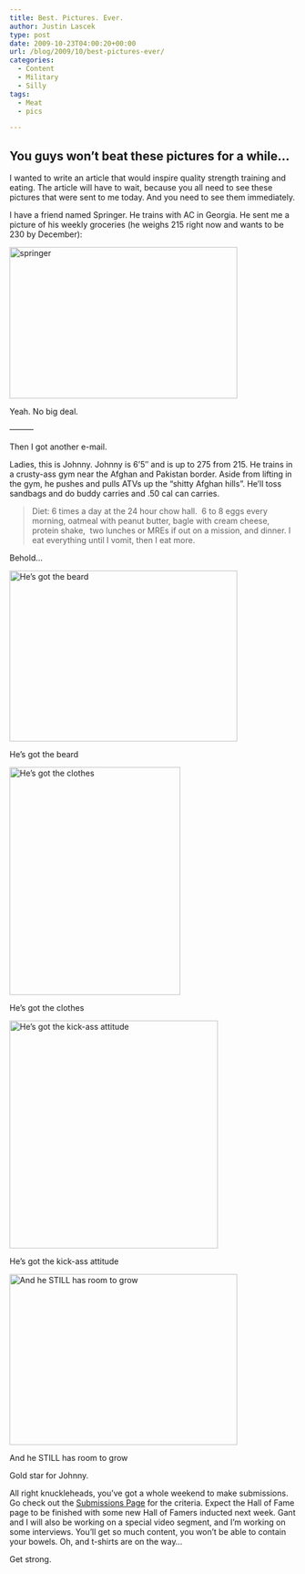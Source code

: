 ```yaml
---
title: Best. Pictures. Ever.
author: Justin Lascek
type: post
date: 2009-10-23T04:00:20+00:00
url: /blog/2009/10/best-pictures-ever/
categories:
  - Content
  - Military
  - Silly
tags:
  - Meat
  - pics

---
```

## You guys won&rsquo;t beat these pictures for a while&#8230;

I wanted to write an article that would inspire quality strength training and eating. The article will have to wait, because you all need to see these pictures that were sent to me today. And you need to see them immediately.
  

  
I have a friend named Springer. He trains with AC in Georgia. He sent me a picture of his weekly groceries (he weighs 215 right now and wants to be 230 by December):
  

  


<div id="attachment_485" style="width: 410px" class="wp-caption aligncenter">
  <img aria-describedby="caption-attachment-485" data-attachment-id="485" data-permalink="/blog/2009/10/best-pictures-ever/springer/" data-orig-file="/2009/10/springer.JPG" data-orig-size="768,512" data-comments-opened="1" data-image-meta="{&quot;aperture&quot;:&quot;3.1&quot;,&quot;credit&quot;:&quot;&quot;,&quot;camera&quot;:&quot;EX-Z75&quot;,&quot;caption&quot;:&quot;&quot;,&quot;created_timestamp&quot;:&quot;1256004015&quot;,&quot;copyright&quot;:&quot;&quot;,&quot;focal_length&quot;:&quot;6.3&quot;,&quot;iso&quot;:&quot;100&quot;,&quot;shutter_speed&quot;:&quot;0.0166666666667&quot;,&quot;title&quot;:&quot;&quot;}" data-image-title="springer" data-image-description="" data-medium-file="/2009/10/springer-400x266.jpg" data-large-file="/2009/10/springer.JPG" class="size-medium wp-image-485" src="/2009/10/springer-400x266.jpg" alt="springer" width="400" height="266" srcset="/2009/10/springer-400x266.jpg 400w, /2009/10/springer.JPG 768w" sizes="(max-width: 400px) 100vw, 400px" />
  
  <p id="caption-attachment-485" class="wp-caption-text">
    Yeah. No big deal.
  </p>
</div>

&#8212;&#8212;&#8212;
  


Then I got another e-mail.
  

  
Ladies, this is Johnny. Johnny is 6&rsquo;5&#8243; and is up to 275 from 215. He trains in a crusty-ass gym near the Afghan and Pakistan border. Aside from lifting in the gym, he pushes and pulls ATVs up the &#8220;shitty Afghan hills&#8221;. He&rsquo;ll toss sandbags and do buddy carries and .50 cal can carries.

> Diet: 6 times a day at the 24 hour chow hall.  6 to 8 eggs every morning, oatmeal with peanut butter, bagle with cream cheese, protein shake,  two lunches or MREs if out on a mission, and dinner. I eat everything until I vomit, then I eat more.

Behold&#8230;

<div id="attachment_486" style="width: 410px" class="wp-caption aligncenter">
  <img aria-describedby="caption-attachment-486" data-attachment-id="486" data-permalink="/blog/2009/10/best-pictures-ever/imgp0711/" data-orig-file="/2009/10/IMGP0711.JPG" data-orig-size="600,450" data-comments-opened="1" data-image-meta="{&quot;aperture&quot;:&quot;0&quot;,&quot;credit&quot;:&quot;&quot;,&quot;camera&quot;:&quot;&quot;,&quot;caption&quot;:&quot;&quot;,&quot;created_timestamp&quot;:&quot;0&quot;,&quot;copyright&quot;:&quot;&quot;,&quot;focal_length&quot;:&quot;0&quot;,&quot;iso&quot;:&quot;0&quot;,&quot;shutter_speed&quot;:&quot;0&quot;,&quot;title&quot;:&quot;&quot;}" data-image-title="IMGP0711" data-image-description="" data-medium-file="/2009/10/IMGP0711-400x300.jpg" data-large-file="/2009/10/IMGP0711.JPG" class="size-medium wp-image-486" src="/2009/10/IMGP0711-400x300.jpg" alt="He’s got the beard" width="400" height="300" srcset="/2009/10/IMGP0711-400x300.jpg 400w, /2009/10/IMGP0711.JPG 600w" sizes="(max-width: 400px) 100vw, 400px" />
  
  <p id="caption-attachment-486" class="wp-caption-text">
    He’s got the beard
  </p>
</div>

<div id="attachment_487" style="width: 310px" class="wp-caption aligncenter">
  <img aria-describedby="caption-attachment-487" data-attachment-id="487" data-permalink="/blog/2009/10/best-pictures-ever/picture-004/" data-orig-file="/2009/10/Picture-004.jpg" data-orig-size="450,600" data-comments-opened="1" data-image-meta="{&quot;aperture&quot;:&quot;0&quot;,&quot;credit&quot;:&quot;&quot;,&quot;camera&quot;:&quot;&quot;,&quot;caption&quot;:&quot;&quot;,&quot;created_timestamp&quot;:&quot;0&quot;,&quot;copyright&quot;:&quot;&quot;,&quot;focal_length&quot;:&quot;0&quot;,&quot;iso&quot;:&quot;0&quot;,&quot;shutter_speed&quot;:&quot;0&quot;,&quot;title&quot;:&quot;&quot;}" data-image-title="Picture 004" data-image-description="" data-medium-file="/2009/10/Picture-004-300x400.jpg" data-large-file="/2009/10/Picture-004.jpg" class="size-medium wp-image-487" src="/2009/10/Picture-004-300x400.jpg" alt="He’s got the clothes" width="300" height="400" srcset="/2009/10/Picture-004-300x400.jpg 300w, /2009/10/Picture-004.jpg 450w" sizes="(max-width: 300px) 100vw, 300px" />
  
  <p id="caption-attachment-487" class="wp-caption-text">
    He’s got the clothes
  </p>
</div>

<div id="attachment_488" style="width: 376px" class="wp-caption aligncenter">
  <img aria-describedby="caption-attachment-488" data-attachment-id="488" data-permalink="/blog/2009/10/best-pictures-ever/pic/" data-orig-file="/2009/10/pic.jpg" data-orig-size="550,600" data-comments-opened="1" data-image-meta="{&quot;aperture&quot;:&quot;0&quot;,&quot;credit&quot;:&quot;&quot;,&quot;camera&quot;:&quot;&quot;,&quot;caption&quot;:&quot;&quot;,&quot;created_timestamp&quot;:&quot;0&quot;,&quot;copyright&quot;:&quot;&quot;,&quot;focal_length&quot;:&quot;0&quot;,&quot;iso&quot;:&quot;0&quot;,&quot;shutter_speed&quot;:&quot;0&quot;,&quot;title&quot;:&quot;&quot;}" data-image-title="pic" data-image-description="" data-medium-file="/2009/10/pic-366x400.jpg" data-large-file="/2009/10/pic.jpg" class="size-medium wp-image-488" src="/2009/10/pic-366x400.jpg" alt="He’s got the kick-ass attitude" width="366" height="400" srcset="/2009/10/pic-366x400.jpg 366w, /2009/10/pic.jpg 550w" sizes="(max-width: 366px) 100vw, 366px" />
  
  <p id="caption-attachment-488" class="wp-caption-text">
    He’s got the kick-ass attitude
  </p>
</div>

<div id="attachment_489" style="width: 410px" class="wp-caption aligncenter">
  <img aria-describedby="caption-attachment-489" data-attachment-id="489" data-permalink="/blog/2009/10/best-pictures-ever/picture-002/" data-orig-file="/2009/10/Picture-002.jpg" data-orig-size="600,450" data-comments-opened="1" data-image-meta="{&quot;aperture&quot;:&quot;0&quot;,&quot;credit&quot;:&quot;&quot;,&quot;camera&quot;:&quot;&quot;,&quot;caption&quot;:&quot;&quot;,&quot;created_timestamp&quot;:&quot;0&quot;,&quot;copyright&quot;:&quot;&quot;,&quot;focal_length&quot;:&quot;0&quot;,&quot;iso&quot;:&quot;0&quot;,&quot;shutter_speed&quot;:&quot;0&quot;,&quot;title&quot;:&quot;&quot;}" data-image-title="Picture 002" data-image-description="" data-medium-file="/2009/10/Picture-002-400x300.jpg" data-large-file="/2009/10/Picture-002.jpg" class="size-medium wp-image-489" src="/2009/10/Picture-002-400x300.jpg" alt="And he STILL has room to grow" width="400" height="300" srcset="/2009/10/Picture-002-400x300.jpg 400w, /2009/10/Picture-002.jpg 600w" sizes="(max-width: 400px) 100vw, 400px" />
  
  <p id="caption-attachment-489" class="wp-caption-text">
    And he STILL has room to grow
  </p>
</div>


  

  
Gold star for Johnny.
  

  
All right knuckleheads, you&rsquo;ve got a whole weekend to make submissions. Go check out the [Submissions Page][1] for the criteria. Expect the Hall of Fame page to be finished with some new Hall of Famers inducted next week. Gant and I will also be working on a special video segment, and I&rsquo;m working on some interviews. You&rsquo;ll get so much content, you won&rsquo;t be able to contain your bowels. Oh, and t-shirts are on the way&#8230;
  

  
Get strong.

 [1]: /?page_id=422
